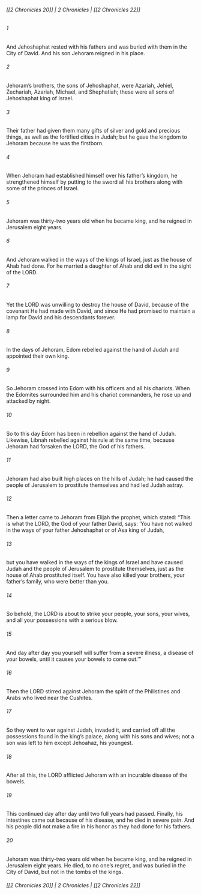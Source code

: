 ###### [[2 Chronicles 20]] | 2 Chronicles | [[2 Chronicles 22]]

###### 1
And Jehoshaphat rested with his fathers and was buried with them in the City of David. And his son Jehoram reigned in his place.
###### 2
Jehoram’s brothers, the sons of Jehoshaphat, were Azariah, Jehiel, Zechariah, Azariah, Michael, and Shephatiah; these were all sons of Jehoshaphat king of Israel.
###### 3
Their father had given them many gifts of silver and gold and precious things, as well as the fortified cities in Judah; but he gave the kingdom to Jehoram because he was the firstborn.
###### 4
When Jehoram had established himself over his father’s kingdom, he strengthened himself by putting to the sword all his brothers along with some of the princes of Israel.
###### 5
Jehoram was thirty-two years old when he became king, and he reigned in Jerusalem eight years.
###### 6
And Jehoram walked in the ways of the kings of Israel, just as the house of Ahab had done. For he married a daughter of Ahab and did evil in the sight of the LORD.
###### 7
Yet the LORD was unwilling to destroy the house of David, because of the covenant He had made with David, and since He had promised to maintain a lamp for David and his descendants forever.
###### 8
In the days of Jehoram, Edom rebelled against the hand of Judah and appointed their own king.
###### 9
So Jehoram crossed into Edom with his officers and all his chariots. When the Edomites surrounded him and his chariot commanders, he rose up and attacked by night.
###### 10
So to this day Edom has been in rebellion against the hand of Judah. Likewise, Libnah rebelled against his rule at the same time, because Jehoram had forsaken the LORD, the God of his fathers.
###### 11
Jehoram had also built high places on the hills of Judah; he had caused the people of Jerusalem to prostitute themselves and had led Judah astray.
###### 12
Then a letter came to Jehoram from Elijah the prophet, which stated: “This is what the LORD, the God of your father David, says: ‘You have not walked in the ways of your father Jehoshaphat or of Asa king of Judah,
###### 13
but you have walked in the ways of the kings of Israel and have caused Judah and the people of Jerusalem to prostitute themselves, just as the house of Ahab prostituted itself. You have also killed your brothers, your father’s family, who were better than you.
###### 14
So behold, the LORD is about to strike your people, your sons, your wives, and all your possessions with a serious blow.
###### 15
And day after day you yourself will suffer from a severe illness, a disease of your bowels, until it causes your bowels to come out.’”
###### 16
Then the LORD stirred against Jehoram the spirit of the Philistines and Arabs who lived near the Cushites.
###### 17
So they went to war against Judah, invaded it, and carried off all the possessions found in the king’s palace, along with his sons and wives; not a son was left to him except Jehoahaz, his youngest.
###### 18
After all this, the LORD afflicted Jehoram with an incurable disease of the bowels.
###### 19
This continued day after day until two full years had passed. Finally, his intestines came out because of his disease, and he died in severe pain. And his people did not make a fire in his honor as they had done for his fathers.
###### 20
Jehoram was thirty-two years old when he became king, and he reigned in Jerusalem eight years. He died, to no one’s regret, and was buried in the City of David, but not in the tombs of the kings.

###### [[2 Chronicles 20]] | 2 Chronicles | [[2 Chronicles 22]]
